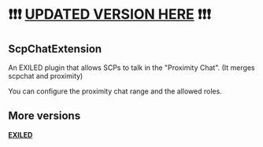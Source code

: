 # ❗❗❗ **[UPDATED VERSION HERE](https://github.com/Jon02/ScpChatExtension/)** ❗❗❗

## ScpChatExtension
An EXILED plugin that allows SCPs to talk in the "Proximity Chat". (It merges scpchat and proximity)

You can configure the proximity chat range and the allowed roles.

## More versions
**[EXILED](https://github.com/warden161/ScpChatExtension/tree/master)**
